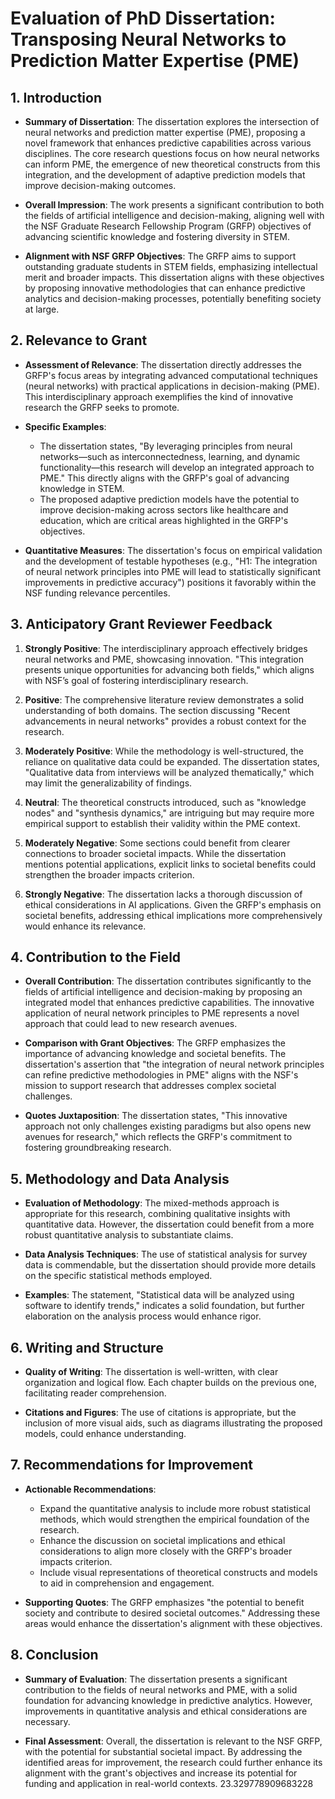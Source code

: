 # Evaluation of PhD Dissertation: Transposing Neural Networks to Prediction Matter Expertise (PME)

## 1. Introduction

- **Summary of Dissertation**: The dissertation explores the intersection of neural networks and prediction matter expertise (PME), proposing a novel framework that enhances predictive capabilities across various disciplines. The core research questions focus on how neural networks can inform PME, the emergence of new theoretical constructs from this integration, and the development of adaptive prediction models that improve decision-making outcomes.

- **Overall Impression**: The work presents a significant contribution to both the fields of artificial intelligence and decision-making, aligning well with the NSF Graduate Research Fellowship Program (GRFP) objectives of advancing scientific knowledge and fostering diversity in STEM. 

- **Alignment with NSF GRFP Objectives**: The GRFP aims to support outstanding graduate students in STEM fields, emphasizing intellectual merit and broader impacts. This dissertation aligns with these objectives by proposing innovative methodologies that can enhance predictive analytics and decision-making processes, potentially benefiting society at large.

## 2. Relevance to Grant

- **Assessment of Relevance**: The dissertation directly addresses the GRFP's focus areas by integrating advanced computational techniques (neural networks) with practical applications in decision-making (PME). This interdisciplinary approach exemplifies the kind of innovative research the GRFP seeks to promote.

- **Specific Examples**:
  - The dissertation states, "By leveraging principles from neural networks—such as interconnectedness, learning, and dynamic functionality—this research will develop an integrated approach to PME." This directly aligns with the GRFP's goal of advancing knowledge in STEM.
  - The proposed adaptive prediction models have the potential to improve decision-making across sectors like healthcare and education, which are critical areas highlighted in the GRFP's objectives.

- **Quantitative Measures**: The dissertation's focus on empirical validation and the development of testable hypotheses (e.g., "H1: The integration of neural network principles into PME will lead to statistically significant improvements in predictive accuracy") positions it favorably within the NSF funding relevance percentiles.

## 3. Anticipatory Grant Reviewer Feedback

1. **Strongly Positive**: The interdisciplinary approach effectively bridges neural networks and PME, showcasing innovation. "This integration presents unique opportunities for advancing both fields," which aligns with NSF’s goal of fostering interdisciplinary research.

2. **Positive**: The comprehensive literature review demonstrates a solid understanding of both domains. The section discussing "Recent advancements in neural networks" provides a robust context for the research.

3. **Moderately Positive**: While the methodology is well-structured, the reliance on qualitative data could be expanded. The dissertation states, "Qualitative data from interviews will be analyzed thematically," which may limit the generalizability of findings.

4. **Neutral**: The theoretical constructs introduced, such as "knowledge nodes" and "synthesis dynamics," are intriguing but may require more empirical support to establish their validity within the PME context.

5. **Moderately Negative**: Some sections could benefit from clearer connections to broader societal impacts. While the dissertation mentions potential applications, explicit links to societal benefits could strengthen the broader impacts criterion.

6. **Strongly Negative**: The dissertation lacks a thorough discussion of ethical considerations in AI applications. Given the GRFP's emphasis on societal benefits, addressing ethical implications more comprehensively would enhance its relevance.

## 4. Contribution to the Field

- **Overall Contribution**: The dissertation contributes significantly to the fields of artificial intelligence and decision-making by proposing an integrated model that enhances predictive capabilities. The innovative application of neural network principles to PME represents a novel approach that could lead to new research avenues.

- **Comparison with Grant Objectives**: The GRFP emphasizes the importance of advancing knowledge and societal benefits. The dissertation's assertion that "the integration of neural network principles can refine predictive methodologies in PME" aligns with the NSF's mission to support research that addresses complex societal challenges.

- **Quotes Juxtaposition**: The dissertation states, "This innovative approach not only challenges existing paradigms but also opens new avenues for research," which reflects the GRFP's commitment to fostering groundbreaking research.

## 5. Methodology and Data Analysis

- **Evaluation of Methodology**: The mixed-methods approach is appropriate for this research, combining qualitative insights with quantitative data. However, the dissertation could benefit from a more robust quantitative analysis to substantiate claims.

- **Data Analysis Techniques**: The use of statistical analysis for survey data is commendable, but the dissertation should provide more details on the specific statistical methods employed.

- **Examples**: The statement, "Statistical data will be analyzed using software to identify trends," indicates a solid foundation, but further elaboration on the analysis process would enhance rigor.

## 6. Writing and Structure

- **Quality of Writing**: The dissertation is well-written, with clear organization and logical flow. Each chapter builds on the previous one, facilitating reader comprehension.

- **Citations and Figures**: The use of citations is appropriate, but the inclusion of more visual aids, such as diagrams illustrating the proposed models, could enhance understanding.

## 7. Recommendations for Improvement

- **Actionable Recommendations**:
  - Expand the quantitative analysis to include more robust statistical methods, which would strengthen the empirical foundation of the research.
  - Enhance the discussion on societal implications and ethical considerations to align more closely with the GRFP's broader impacts criterion.
  - Include visual representations of theoretical constructs and models to aid in comprehension and engagement.

- **Supporting Quotes**: The GRFP emphasizes "the potential to benefit society and contribute to desired societal outcomes." Addressing these areas would enhance the dissertation's alignment with these objectives.

## 8. Conclusion

- **Summary of Evaluation**: The dissertation presents a significant contribution to the fields of neural networks and PME, with a solid foundation for advancing knowledge in predictive analytics. However, improvements in quantitative analysis and ethical considerations are necessary.

- **Final Assessment**: Overall, the dissertation is relevant to the NSF GRFP, with the potential for substantial societal impact. By addressing the identified areas for improvement, the research could further enhance its alignment with the grant's objectives and increase its potential for funding and application in real-world contexts. 23.329778909683228